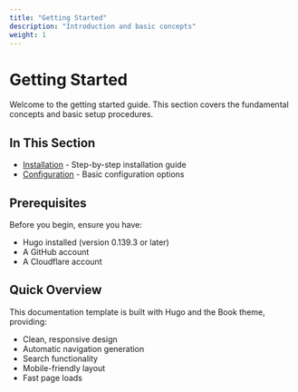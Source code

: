 ```yaml
---
title: "Getting Started"
description: "Introduction and basic concepts"
weight: 1
---
```


# Getting Started

Welcome to the getting started guide. This section covers the fundamental concepts and basic setup procedures.

## In This Section

- [Installation](subtopic1) - Step-by-step installation guide
- [Configuration](subtopic2) - Basic configuration options

## Prerequisites

Before you begin, ensure you have:
- Hugo installed (version 0.139.3 or later)
- A GitHub account
- A Cloudflare account

## Quick Overview

This documentation template is built with Hugo and the Book theme, providing:
- Clean, responsive design
- Automatic navigation generation
- Search functionality
- Mobile-friendly layout
- Fast page loads
